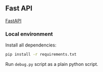 ## Fast API

[FastAPI](https://fastapi.tiangolo.com/)

### Local environment

Install all dependencies:

```sh
pip install -r requirements.txt
```

Run `debug.py` script as a plain python script.